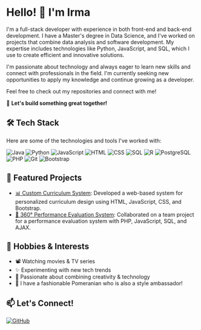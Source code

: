 <!--
**irma-m/irma-m** is a ✨ _special_ ✨ repository because its `README.md` (this file) appears on your GitHub profile.

Here are some ideas to get you started:

- 🔭 I’m currently working on ...
- 🌱 I’m currently learning ...
- 👯 I’m looking to collaborate on ...
- 🤔 I’m looking for help with ...
- 💬 Ask me about ...
- 📫 How to reach me: ...
- 😄 Pronouns: ...
- ⚡ Fun fact: ...

![Top Langs](https://github-readme-stats.vercel.app/api/top-langs/?username=irma-m&layout=compact&theme=radical)
![Irma's GitHub stats](https://github-readme-stats.vercel.app/api?username=irma-m&show_icons=true&theme=radical)
-->

# Hello! 👋 I'm Irma

I'm a full-stack developer with experience in both front-end and back-end development. I have a Master's degree in Data Science, and I've worked on projects that combine data analysis and software development. My expertise includes technologies like Python, JavaScript, and SQL, which I use to create efficient and innovative solutions.

I'm passionate about technology and always eager to learn new skills and connect with professionals in the field. I'm currently seeking new opportunities to apply my knowledge and continue growing as a developer.

Feel free to check out my repositories and connect with me!

🌟 **Let's build something great together!**

## 🛠️ Tech Stack
Here are some of the technologies and tools I've worked with:

![Java](https://img.shields.io/badge/Java-007396?style=for-the-badge&logo=java&logoColor=white)
![Python](https://img.shields.io/badge/Python-3776AB?style=for-the-badge&logo=python&logoColor=white)
![JavaScript](https://img.shields.io/badge/JavaScript-F7DF1E?style=for-the-badge&logo=javascript&logoColor=black)
![HTML](https://img.shields.io/badge/HTML5-E34F26?style=for-the-badge&logo=html5&logoColor=white)
![CSS](https://img.shields.io/badge/CSS3-1572B6?style=for-the-badge&logo=css3&logoColor=white)
![SQL](https://img.shields.io/badge/SQL-4479A1?style=for-the-badge&logo=MySQL&logoColor=white)
![R](https://img.shields.io/badge/R-276DC3?style=for-the-badge&logo=r&logoColor=white)
![PostgreSQL](https://img.shields.io/badge/PostgreSQL-336791?style=for-the-badge&logo=postgresql&logoColor=white)
![PHP](https://img.shields.io/badge/PHP-777BB4?style=for-the-badge&logo=php&logoColor=white)
![Git](https://img.shields.io/badge/Git-F05032?style=for-the-badge&logo=git&logoColor=white)
![Bootstrap](https://img.shields.io/badge/Bootstrap-563D7C?style=for-the-badge&logo=bootstrap&logoColor=white)

## 🚀 Featured Projects
- [📊 Custom Curriculum System](https://irma-m.github.io/sistema-irma/): Developed a web-based system for personalized curriculum design using HTML, JavaScript, CSS, and Bootstrap.
- [💼 360° Performance Evaluation System](https://github.com/UniversidadCristobalColon/integrador-ago-dic-2019): Collaborated on a team project for a performance evaluation system with PHP, JavaScript, SQL, and AJAX.

## 🎨 Hobbies & Interests
- 📽️ Watching movies & TV series
- ✨ Experimenting with new tech trends
- 🎨 Passionate about combining creativity & technology
- 🐾 I have a fashionable Pomeranian who is also a style ambassador!

## 📫 Let's Connect!
<!--[![LinkedIn](https://img.shields.io/badge/LinkedIn-0077B5?style=for-the-badge&logo=linkedin&logoColor=white)](https://www.linkedin.com/in/tu-perfil)-->
[![GitHub](https://img.shields.io/badge/GitHub-100000?style=for-the-badge&logo=github&logoColor=white)](https://github.com/irma-m)




